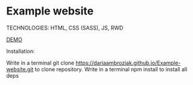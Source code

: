 ﻿<h1>Example website</h1>

TECHNOLOGIES: HTML, CSS (SASS), JS, RWD

<a href="https://dariaambroziak.github.io/Example-website/">DEMO</a>

Installation:

Write in a terminal git clone https://dariaambroziak.github.io/Example-website.git to clone repository. Write in a terminal npm install to install all deps
